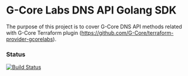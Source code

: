 # G-Core Labs DNS API Golang SDK

The purpose of this project is to cover G-Core DNS API methods related with G-Core Terraform plugin (https://github.com/G-Core/terraform-provider-gcorelabs).

### Status
[![Build Status](https://travis-ci.com/G-Core/g-dns-sdk-go.svg?branch=main)](https://travis-ci.com/G-Core/g-dns-sdk-go)
